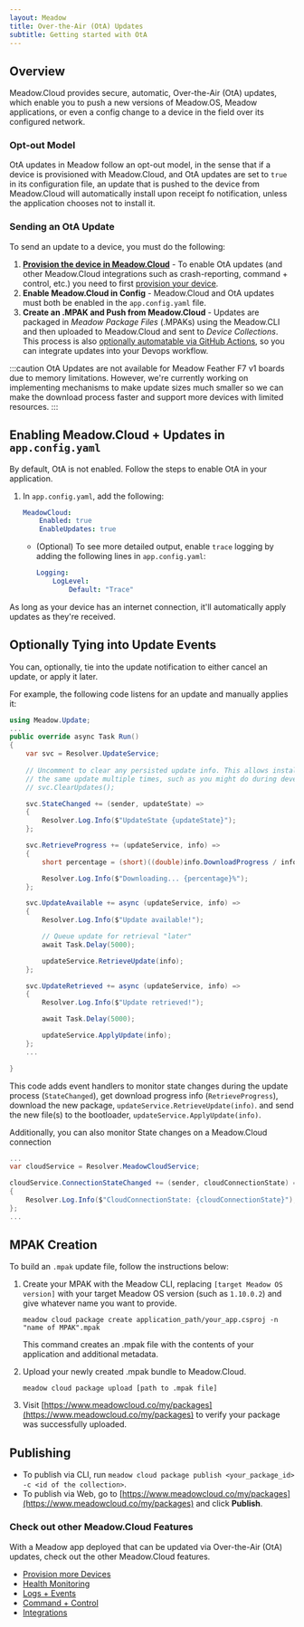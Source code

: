 ```yaml
---
layout: Meadow
title: Over-the-Air (OtA) Updates
subtitle: Getting started with OtA
---
```


## Overview

Meadow.Cloud provides secure, automatic, Over-the-Air (OtA) updates, which enable you to push a new versions of Meadow.OS, Meadow applications, or even a config change to a device in the field over its configured network.

### Opt-out Model

OtA updates in Meadow follow an opt-out model, in the sense that if a device is provisioned with Meadow.Cloud, and OtA updates are set to `true` in its configuration file, an update that is pushed to the device from Meadow.Cloud will automatically install upon receipt fo notification, unless the application chooses not to install it.

### Sending an OtA Update

To send an update to a device, you must do the following:

1. **[Provision the device in Meadow.Cloud](/Meadow/Meadow.Cloud/Device_Provisioning/)** - 
To enable OtA updates (and other Meadow.Cloud integrations such as crash-reporting, command + control, etc.) you need to first [provision your device](/Meadow/Meadow.Cloud/Device_Provisioning/). 
2. **Enable Meadow.Cloud in Config** - Meadow.Cloud and OtA updates must both be enabled in the `app.config.yaml` file.
3. **Create an .MPAK and Push from Meadow.Cloud** - Updates are packaged in *Meadow Package Files* (.MPAKs) using the Meadow.CLI and then uploaded to Meadow.Cloud and sent to *Device Collections*. This process is also [optionally automatable via GitHub Actions](/Meadow/Meadow.Cloud/CI_CD/), so you can integrate updates into your Devops workflow.

:::caution
OtA Updates are not available for Meadow Feather F7 v1 boards due to memory limitations. However, we're currently working on implementing mechanisms to make update sizes much smaller so we can make the download process faster and support more devices with limited resources.
:::

## Enabling Meadow.Cloud + Updates in `app.config.yaml`

By default, OtA is not enabled. Follow the steps to enable OtA in your application.

1. In `app.config.yaml`, add the following:

    ```yaml
    MeadowCloud:
        Enabled: true
        EnableUpdates: true
    ```

    * (Optional) To see more detailed output, enable `trace` logging by adding the following lines in `app.config.yaml`:

        ```yaml
        Logging:
            LogLevel:
                Default: "Trace"
        ```

As long as your device has an internet connection, it'll automatically apply updates as they're received.

## Optionally Tying into Update Events

You can, optionally, tie into the update notification to either cancel an update, or apply it later. 

For example, the following code listens for an update and manually applies it:

```csharp
using Meadow.Update;
...
public override async Task Run()
{
    var svc = Resolver.UpdateService;
    
    // Uncomment to clear any persisted update info. This allows installing 
    // the same update multiple times, such as you might do during development.
    // svc.ClearUpdates();

    svc.StateChanged += (sender, updateState) =>
    {
        Resolver.Log.Info($"UpdateState {updateState}");
    };

    svc.RetrieveProgress += (updateService, info) =>
    {
        short percentage = (short)((double)info.DownloadProgress / info.FileSize * 100);

        Resolver.Log.Info($"Downloading... {percentage}%");
    };

    svc.UpdateAvailable += async (updateService, info) =>
    {
        Resolver.Log.Info($"Update available!");

        // Queue update for retrieval "later"
        await Task.Delay(5000);

        updateService.RetrieveUpdate(info);
    };

    svc.UpdateRetrieved += async (updateService, info) =>
    {
        Resolver.Log.Info($"Update retrieved!");

        await Task.Delay(5000);

        updateService.ApplyUpdate(info);
    };
    ...

}
```

This code adds event handlers to monitor state changes during the update process (`StateChanged`), get download progress info (`RetrieveProgress`), download the new package, `updateService.RetrieveUpdate(info)`. and send the new file(s) to the bootloader, `updateService.ApplyUpdate(info)`.

Additionally, you can also monitor State changes on a Meadow.Cloud connection

```csharp
...
var cloudService = Resolver.MeadowCloudService;

cloudService.ConnectionStateChanged += (sender, cloudConnectionState) =>
{
    Resolver.Log.Info($"CloudConnectionState: {cloudConnectionState}");
};
...
```

## MPAK Creation

To build an `.mpak` update file, follow the instructions below:

1. Create your MPAK with the Meadow CLI, replacing `[target Meadow OS version]` with your target Meadow OS version (such as `1.10.0.2`) and give whatever name you want to provide.

    ```console
    meadow cloud package create application_path/your_app.csproj -n "name of MPAK".mpak
    ```

    This command creates an .mpak file with the contents of your application and additional metadata.
1. Upload your newly created .mpak bundle to Meadow.Cloud.

    ```console
    meadow cloud package upload [path to .mpak file]
    ```

1. Visit [https://www.meadowcloud.co/my/packages](https://www.meadowcloud.co/my/packages) to verify your package was successfully uploaded.

## Publishing

* To publish via CLI, run `meadow cloud package publish <your_package_id> -c <id of the collection>`.
* To publish via Web, go to [https://www.meadowcloud.co/my/packages](https://www.meadowcloud.co/my/packages) and click **Publish**.

### Check out other Meadow.Cloud Features

With a Meadow app deployed that can be updated via Over-the-Air (OtA) updates, check out the other Meadow.Cloud features.

* [Provision more Devices](../Device_Provisioning/)
* [Health Monitoring](../Health_Monitoring/)
* [Logs + Events](../Logs_Events/)
* [Command + Control](../Command_Control/)
* [Integrations](../Integrations/)
